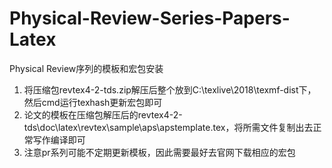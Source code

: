 # Physical-Review-Series-Papers-Latex
Physical Review序列的模板和宏包安装  
1. 将压缩包revtex4-2-tds.zip解压后整个放到C:\texlive\2018\texmf-dist下，然后cmd运行texhash更新宏包即可
2. 论文的模板在压缩包解压后的revtex4-2-tds\doc\latex\revtex\sample\aps\apstemplate.tex，将所需文件复制出去正常写作编译即可
3. 注意pr系列可能不定期更新模板，因此需要最好去官网下载相应的宏包

